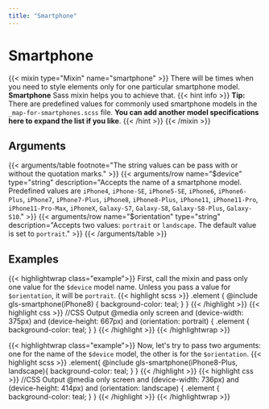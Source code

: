 ```yaml
---
title: "Smartphone"
---
```


# Smartphone

{{< mixin type="Mixin" name="smartphone" >}}
There will be times when you need to style elements only for one particular smartphone model. **Smartphone** Sass mixin helps you to achieve that.
{{< hint info >}}
**Tip:** There are predefined values for commonly used smartphone models in the `_map-for-smartphones.scss` file. **You can add another model specifications here to expand the list if you like**.
{{< /hint >}}
{{< /mixin >}}

## Arguments

{{< arguments/table footnote="The string values can be pass with or without the quotation marks." >}}
    {{< arguments/row name="$device" type="string" description="Accepts the name of a smartphone model. Predefined values are `iPhone4`, `iPhone-SE`, `iPhone5-SE`, `iPhone6`, `iPhone6-Plus`, `iPhone7`, `iPhone7-Plus`, `iPhone8`, `iPhone8-Plus`, `iPhone11`, `iPhone11-Pro`, `iPhone11-Pro-Max`, `iPhoneX`, `Galaxy-S7`, `Galaxy-S8`, `Galaxy-S8-Plus`, `Galaxy-S10`." >}}
    {{< arguments/row name="$orientation" type="string" description="Accepts two values: `portrait` or `landscape`. The default value is set to `portrait`." >}}
{{< /arguments/table >}}

## Examples

{{< highlightwrap class="example">}}
First, call the mixin and pass only one value for the `$device` model name. Unless you pass a value for `$orientation`, it will be `portrait`.
{{< highlight scss >}}
.element {
    @include gls-smartphone(iPhone8) {
        background-color: teal;
    }
}
{{< /highlight >}}
{{< highlight css >}}
//CSS Output
@media only screen and (device-width: 375px) and (device-height: 667px) and (orientation: portrait) {
    .element {
        background-color: teal;
    }
}
{{< /highlight >}}
{{< /highlightwrap >}}

{{< highlightwrap class="example">}}
Now, let's try to pass two arguments: one for the name of the `$device` model, the other is for the `$orientation`.
{{< highlight scss >}}
.element{
    @include gls-smartphone(iPhone8-Plus, landscape){
        background-color: teal;
    }
}
{{< /highlight >}}
{{< highlight css >}}
//CSS Output
@media only screen and (device-width: 736px) and (device-height: 414px) and (orientation: landscape) {
    .element {
        background-color: teal;
    }
}
{{< /highlight >}}
{{< /highlightwrap >}}


